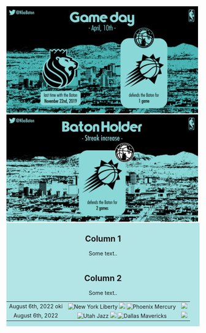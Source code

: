 <img src="https://raw.githubusercontent.com/LouHeb/NBABaton/gh-pages/Pictures/GameDay.png" width="500" title="New York Liberty">
<img src="https://raw.githubusercontent.com/LouHeb/NBABaton/gh-pages/Pictures/SameHolder.png" width="500" title="New York Liberty">

<div class="row">
  <div class="column left" style="background-color:#b3e5e6;">
<center>
    <h2>Column 1</h2>
    <p>Some text..</p>
</center>
  </div>
  <div class="column right" style="background-color:#b3e5e6;">

<center>
    <h2>Column 2</h2>
    <p>Some text..</p>

  <table align="center">
<tr>
<td style="text-align:center">August 6th, 2022 oki</td>
<td style="text-align:center">
<img src="https://upload.wikimedia.org/wikipedia/en/a/a1/New_York_Liberty_logo.svg" width="15" title="New York Liberty">  <img src="https://upload.wikimedia.org/wikipedia/commons/8/88/At_sign.svg" width="10"> <img src="https://upload.wikimedia.org/wikipedia/en/a/a6/Phoenix_Mercury_logo.svg" width="15" title="Phoenix Mercury">
</td>
<td style="text-align:center">
<img src="https://upload.wikimedia.org/wikipedia/commons/3/30/Star-full.png" width="13">
</td>
</tr>
<tr>
<td style="text-align:center">August 6th, 2022</td>
<td style="text-align:center">
<img src="https://upload.wikimedia.org/wikipedia/en/5/52/Utah_Jazz_logo_2022.svg" width="15" title="Utah Jazz">  <img src="https://upload.wikimedia.org/wikipedia/commons/8/88/At_sign.svg" width="10"> <img src="https://upload.wikimedia.org/wikipedia/en/9/97/Dallas_Mavericks_logo.svg" width="15" title="Dallas Mavericks">
</td>
<td style="text-align:center">
<img src="https://upload.wikimedia.org/wikipedia/commons/7/7a/Star-empty.png" width="13">
</td>
</tr>
  </table>

  
</center>


  </div>
</div>


  
  
  